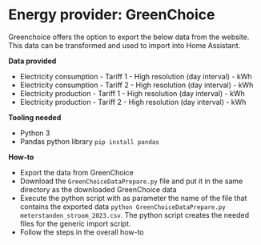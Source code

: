 # Energy provider: GreenChoice

Greenchoice offers the option to export the below data from the website. This data can be transformed and used to import into Home Assistant.

**Data provided**
- Electricity consumption - Tariff 1 - High resolution (day interval) - kWh
- Electricity consumption - Tariff 2 - High resolution (day interval) - kWh
- Electricity production - Tariff 1 - High resolution (day interval) - kWh
- Electricity production - Tariff 2 - High resolution (day interval) - kWh

**Tooling needed**
- Python 3
- Pandas python library ```pip install pandas```

**How-to**
- Export the data from GreenChoice
- Download the ```GreenChoiceDataPrepare.py``` file and put it in the same directory as the downloaded GreenChoice data
- Execute the python script with as parameter the name of the file that contains the exported data ```python GreenChoiceDataPrepare.py meterstanden_stroom_2023.csv```. The python script creates the needed files for the generic import script. 
- Follow the steps in the overall how-to
